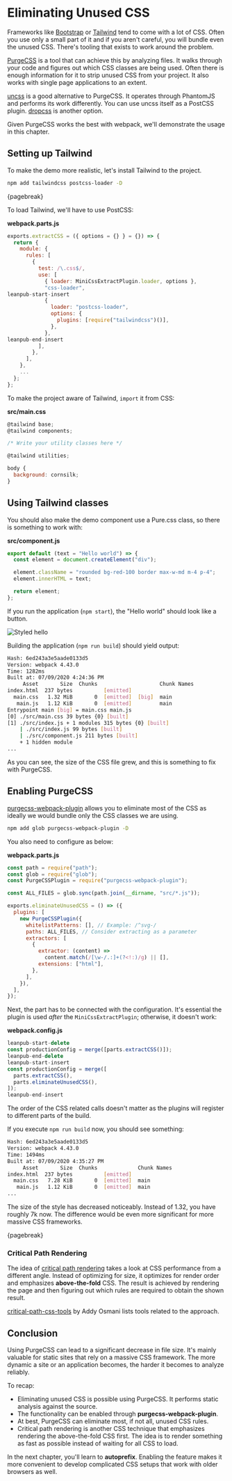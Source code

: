 # Eliminating Unused CSS

Frameworks like [Bootstrap](https://getbootstrap.com/) or [Tailwind](https://tailwindcss.com/) tend to come with a lot of CSS. Often you use only a small part of it and if you aren't careful, you will bundle even the unused CSS. There's tooling that exists to work around the problem.

[PurgeCSS](https://www.npmjs.com/package/purgecss) is a tool that can achieve this by analyzing files. It walks through your code and figures out which CSS classes are being used. Often there is enough information for it to strip unused CSS from your project. It also works with single page applications to an extent.

[uncss](https://www.npmjs.com/package/uncss) is a good alternative to PurgeCSS. It operates through PhantomJS and performs its work differently. You can use uncss itself as a PostCSS plugin. [dropcss](https://www.npmjs.com/package/dropcss) is another option.

Given PurgeCSS works the best with webpack, we'll demonstrate the usage in this chapter.

## Setting up Tailwind

To make the demo more realistic, let's install Tailwind to the project.

```bash
npm add tailwindcss postcss-loader -D
```

{pagebreak}

To load Tailwind, we'll have to use PostCSS:

**webpack.parts.js**

```javascript
exports.extractCSS = ({ options = {} } = {}) => {
  return {
    module: {
      rules: [
        {
          test: /\.css$/,
          use: [
            { loader: MiniCssExtractPlugin.loader, options },
            "css-loader",
leanpub-start-insert
            {
              loader: "postcss-loader",
              options: {
                plugins: [require("tailwindcss")()],
              },
            },
leanpub-end-insert
          ],
        },
      ],
    },
    ...
  };
};
```

To make the project aware of Tailwind, `import` it from CSS:

**src/main.css**

```javascript
@tailwind base;
@tailwind components;

/* Write your utility classes here */

@tailwind utilities;

body {
  background: cornsilk;
}
```

## Using Tailwind classes

You should also make the demo component use a Pure.css class, so there is something to work with:

**src/component.js**

```javascript
export default (text = "Hello world") => {
  const element = document.createElement("div");

  element.className = "rounded bg-red-100 border max-w-md m-4 p-4";
  element.innerHTML = text;

  return element;
};
```

If you run the application (`npm start`), the "Hello world" should look like a button.

![Styled hello](images/styled-button.png)

Building the application (`npm run build`) should yield output:

```bash
Hash: 6ed243a3e5aade0133d5
Version: webpack 4.43.0
Time: 1282ms
Built at: 07/09/2020 4:24:36 PM
     Asset       Size  Chunks                    Chunk Names
index.html  237 bytes          [emitted]
  main.css   1.32 MiB       0  [emitted]  [big]  main
   main.js   1.12 KiB       0  [emitted]         main
Entrypoint main [big] = main.css main.js
[0] ./src/main.css 39 bytes {0} [built]
[1] ./src/index.js + 1 modules 315 bytes {0} [built]
    | ./src/index.js 99 bytes [built]
    | ./src/component.js 211 bytes [built]
    + 1 hidden module
...
```

As you can see, the size of the CSS file grew, and this is something to fix with PurgeCSS.

## Enabling PurgeCSS

[purgecss-webpack-plugin](https://www.npmjs.com/package/purgecss-webpack-plugin) allows you to eliminate most of the CSS as ideally we would bundle only the CSS classes we are using.

```bash
npm add glob purgecss-webpack-plugin -D
```

You also need to configure as below:

**webpack.parts.js**

```javascript
const path = require("path");
const glob = require("glob");
const PurgeCSSPlugin = require("purgecss-webpack-plugin");

const ALL_FILES = glob.sync(path.join(__dirname, "src/*.js"));

exports.eliminateUnusedCSS = () => ({
  plugins: [
    new PurgeCSSPlugin({
      whitelistPatterns: [], // Example: /^svg-/
      paths: ALL_FILES, // Consider extracting as a parameter
      extractors: [
        {
          extractor: (content) =>
            content.match(/[\w-/.:]+(?<!:)/g) || [],
          extensions: ["html"],
        },
      ],
    }),
  ],
});
```

Next, the part has to be connected with the configuration. It's essential the plugin is used _after_ the `MiniCssExtractPlugin`; otherwise, it doesn't work:

**webpack.config.js**

```javascript
leanpub-start-delete
const productionConfig = merge([parts.extractCSS()]);
leanpub-end-delete
leanpub-start-insert
const productionConfig = merge([
  parts.extractCSS(),
  parts.eliminateUnusedCSS(),
]);
leanpub-end-insert
```

The order of the CSS related calls doesn't matter as the plugins will register to different parts of the build.

If you execute `npm run build` now, you should see something:

```bash
Hash: 6ed243a3e5aade0133d5
Version: webpack 4.43.0
Time: 1494ms
Built at: 07/09/2020 4:35:27 PM
     Asset       Size  Chunks             Chunk Names
index.html  237 bytes          [emitted]
  main.css   7.28 KiB       0  [emitted]  main
   main.js   1.12 KiB       0  [emitted]  main
...
```

The size of the style has decreased noticeably. Instead of 1.32, you have roughly 7k now. The difference would be even more significant for more massive CSS frameworks.

{pagebreak}

### Critical Path Rendering

The idea of [critical path rendering](https://developers.google.com/web/fundamentals/performance/critical-rendering-path/) takes a look at CSS performance from a different angle. Instead of optimizing for size, it optimizes for render order and emphasizes **above-the-fold** CSS. The result is achieved by rendering the page and then figuring out which rules are required to obtain the shown result.

[critical-path-css-tools](https://github.com/addyosmani/critical-path-css-tools) by Addy Osmani lists tools related to the approach.

## Conclusion

Using PurgeCSS can lead to a significant decrease in file size. It's mainly valuable for static sites that rely on a massive CSS framework. The more dynamic a site or an application becomes, the harder it becomes to analyze reliably.

To recap:

- Eliminating unused CSS is possible using PurgeCSS. It performs static analysis against the source.
- The functionality can be enabled through **purgecss-webpack-plugin**.
- At best, PurgeCSS can eliminate most, if not all, unused CSS rules.
- Critical path rendering is another CSS technique that emphasizes rendering the above-the-fold CSS first. The idea is to render something as fast as possible instead of waiting for all CSS to load.

In the next chapter, you'll learn to **autoprefix**. Enabling the feature makes it more convenient to develop complicated CSS setups that work with older browsers as well.
